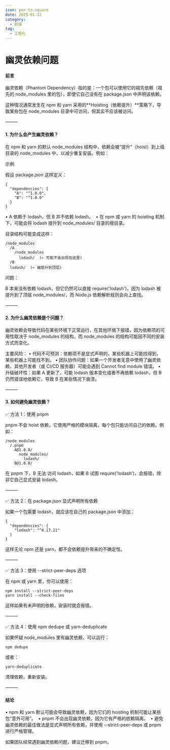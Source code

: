 ```yaml
---
icon: pen-to-square
date: 2025-01-12
category:
  - 前端
tag:
  - 工程化
---
```


# 幽灵依赖问题

#### 前言

幽灵依赖（Phantom Dependency）指的是：一个包可以使用它的祖先依赖（祖先的 node_modules 里的包），即使它自己没有在 package.json 中声明该依赖。

这种情况通常发生在 npm 和 yarn 采用的**Hoisting（依赖提升）**策略下，导致某些包在 node_modules 目录中可访问，但其实不应该被访问。

⸻

#### 1. 为什么会产生幽灵依赖？

在 npm 和 yarn 的默认 node_modules 结构中，依赖会被“提升”（hoist）到上级目录的 node_modules 中，以减少重复安装。例如：

示例

假设 package.json 这样定义：

```
{
  "dependencies": {
    "A": "^1.0.0",
    "B": "^1.0.0"
  }
}
```

 • A 依赖于 lodash，但 B 并不依赖 lodash。
​ • 在 npm 或 yarn 的 hoisting 机制下，可能会将 lodash 提升到 node_modules/ 目录的根目录。

目录结构可能变成这样：

```
/node_modules
  /A
    /node_modules
      lodash/  (← 可能不会出现在这里)
  /B
  lodash/  (← 被提升到顶层)
```

问题：

B 本来没有依赖 lodash，但它仍然可以直接 require('lodash')，因为 lodash 被提升到了顶层 node_modules/，而 Node.js 依赖解析规则会向上查找。

<!-- more -->

⸻

#### 2. 为什么幽灵依赖是个问题？

幽灵依赖会导致代码在某些环境下正常运行，在其他环境下报错，因为依赖项的可用性取决于 node_modules 的结构，而 node_modules 的结构可能因不同的安装方式而变化。

主要风险：
• 代码不可预测：依赖项不是显式声明的，某些机器上可能找得到，某些机器上可能找不到。
• 团队协作问题：如果一个开发者无意中使用了幽灵依赖，其他开发者（或 CI/CD 服务器）可能会遇到 Cannot find module 错误。
• 升级破坏性：如果 A 更新了，可能 lodash 版本变化或者不再依赖 lodash，但 B 仍然错误地依赖它，导致 B 在某些情况下崩溃。

⸻

#### 3. 如何避免幽灵依赖？

✅ 方法 1：使用 pnpm

pnpm 不会 hoist 依赖，它使用严格的模块隔离，每个包只能访问自己的依赖。例如：

```
/node_modules
  /.pnpm
    A@1.0.0/
      node_modules/
        lodash/
    B@1.0.0/
```

在 pnpm 下，B 无法 访问 lodash，如果 B 试图 require('lodash')，会报错，除非它自己显式安装 lodash。

⸻

✅ 方法 2：在 package.json 显式声明所有依赖

如果一个包需要 lodash，就应该在自己的 package.json 中添加：

```
{
  "dependencies": {
    "lodash": "^4.17.21"
  }
}
```

这样无论 npm 还是 yarn，都不会依赖提升带来的不确定性。

⸻

✅ 方法 3：使用 --strict-peer-deps 选项

在 npm 或 yarn 里，你可以使用：

```
npm install --strict-peer-deps
yarn install --check-files
```

这样如果有未声明的依赖，安装时就会报错。

⸻

✅ 方法 4：使用 npm dedupe 或 yarn-deduplicate

如果怀疑 node_modules 里有幽灵依赖，可以运行：

```
npm dedupe
```

或者：

```
yarn-deduplicate
```

清理依赖，重新安装。

⸻

#### 结论

 • npm 和 yarn 默认可能会导致幽灵依赖，因为它们的 hoisting 机制可能让某些包“意外可用”。
​ • pnpm 不会出现幽灵依赖，因为它有严格的依赖隔离。
​ • 避免幽灵依赖的最佳做法是显式声明所有依赖，并使用 --strict-peer-deps 或 pnpm 进行严格管理。

如果团队经常遇到幽灵依赖问题，建议迁移到 pnpm。
